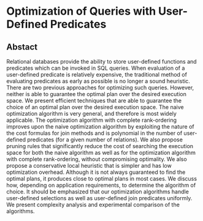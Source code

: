 # Optimization of Queries with User-Defined Predicates

## Abstact
Relational databases provide the ability to store user-defined functions and predicates which
can be invoked in SQL queries. When evaluation of a user-defined predicate is relatively
expensive, the traditional method of evaluating predicates as early as possible is no longer a
sound heuristic. There are two previous approaches for optimizing such queries. However,
neither is able to guarantee the optimal plan over the desired execution space. We present
efficient techniques that are able to guarantee the choice of an optimal plan over the desired
execution space. The naive optimization algorithm is very general, and therefore is most
widely applicable. The optimization algorithm with complete rank-ordering improves upon the
naive optimization algorithm by exploiting the nature of the cost formulas for join methods
and is polynomial in the number of user-defined predicates (for a given number of relations).
We also propose pruning rules that significantly reduce the cost of searching the execution
space for both the naive algorithm as well as for the optimization algorithm with complete
rank-ordering, without compromising optimality. We also propose a conservative local heuristic
that is simpler and has low optimization overhead. Although it is not always guaranteed to
find the optimal plans, it produces close to optimal plans in most cases. We discuss how,
depending on application requirements, to determine the algorithm of choice. It should be
emphasized that our optimization algorithms handle user-defined selections as well as
user-defined join predicates uniformly. We present complexity analysis and experimental
comparison of the algorithms.